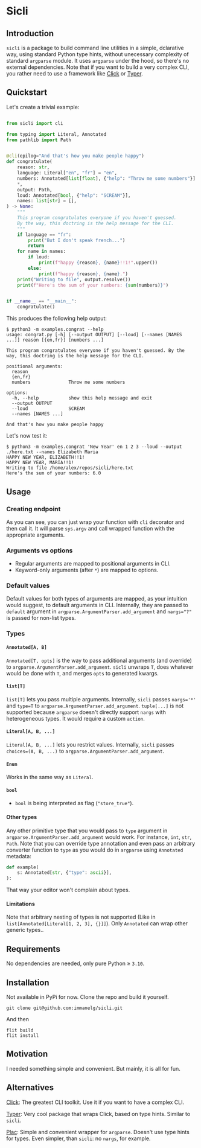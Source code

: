 # Sicli
## Introduction
`sicli` is a package to build command line utilities in a simple, dclarative way, using standard Python type hints, without unecessary complexity of standard `argparse` module. It uses `argparse` under the hood, so there's no external dependencies. Note that if you want to build a very complex CLI, you rather need to use a framework like [Click](https://click.palletsprojects.com/en) or [Typer](https://typer.tiangolo.com/).

## Quickstart
Let's create a trivial example:
```python

from sicli import cli

from typing import Literal, Annotated
from pathlib import Path


@cli(epilog="And that's how you make people happy")
def congratulate(
    reason: str,
    language: Literal["en", "fr"] = "en",
    numbers: Annotated[list[float], {"help": "Throw me some numbers"}] = [],
    *,
    output: Path,
    loud: Annotated[bool, {"help": "SCREAM"}],
    names: list[str] = [],
) -> None:
    """
    This program congratulates everyone if you haven't guessed.
    By the way, this doctring is the help message for the CLI.
    """
    if language == "fr":
        print("But I don't speak french...")
        return
    for name in names:
        if loud:
            print(f"happy {reason}, {name}!!1!".upper())
        else:
            print(f"happy {reason}, {name}.")
    print("Writing to file", output.resolve())
    print(f"Here's the sum of your numbers: {sum(numbers)}")


if __name__ == "__main__":
    congratulate()
```

This produces the following help output:
```
$ python3 -m examples.congrat --help
usage: congrat.py [-h] [--output OUTPUT] [--loud] [--names [NAMES ...]] reason [{en,fr}] [numbers ...]

This program congratulates everyone if you haven't guessed. By the way, this doctring is the help message for the CLI.

positional arguments:
  reason
  {en,fr}
  numbers              Throw me some numbers

options:
  -h, --help           show this help message and exit
  --output OUTPUT
  --loud               SCREAM
  --names [NAMES ...]

And that's how you make people happy
```
Let's now test it:
```
$ python3 -m examples.congrat 'New Year' en 1 2 3 --loud --output ./here.txt --names Elizabeth Maria
HAPPY NEW YEAR, ELIZABETH!!1!
HAPPY NEW YEAR, MARIA!!1!
Writing to file /home/alex/repos/sicli/here.txt
Here's the sum of your numbers: 6.0
```

## Usage
### Creating endpoint
As you can see, you can just wrap your function with `cli` decorator and then call it. It will parse `sys.argv` and call wrapped function with the appropriate arguments.
### Arguments vs options
- Regular arguments are mapped to positional arguments in CLI.
- Keyword-only arguments (after `*`) are mapped to options.
### Default values
Default values for both types of arguments are mapped, as your intuition would suggest, to default arguments in CLI.
Internally, they are passed to  `default` argument in `argparse.ArgumentParser.add_argument` and `nargs="?"` is passed for non-list types.
### Types

#### `Annotated[A, B]`
`Annotated[T, opts]` is the way to pass additional arguments (and override) to `argparse.ArgumentParser.add_argument`. `sicli` unwraps `T`, does whatever would be done with `T`, and merges `opts` to generated kwargs. 

#### `list[T]`
`list[T]` lets you pass multiple arguments. Internally, `sicli` passes `nargs='*'` and `type=T` to `argparse.ArgumentParser.add_argument`. `tuple[...]` is not supported because `argparse` doesn't directly support `nargs` with heterogeneous types. It would require a custom `action`.

#### `Literal[A, B, ...]`
`Literal[A, B, ...]` lets you restrict values. Internally, `sicli` passes `choices=(A, B, ...)` to `argparse.ArgumentParser.add_argument`.

#### `Enum`
Works in the same way as `Literal`.

#### `bool`
- `bool` is being interpreted as flag (`"store_true"`).

#### Other types
Any other primitive type that you would pass to `type` argument in `argparse.ArgumentParser.add_argument` would work. For instance, `int`, `str`, `Path`.
Note that you can override type annotation and even pass an arbitrary converter function to `type` as you would do in `argparse` using `Annotated` metadata:
```python
def example(
    s: Annotated[str, {"type": ascii}],
):
```
That way your editor won't complain about types.

#### Limitations
Note that arbitrary nesting of types is not supported (Like in `list[Annotated[Literal[1, 2, 3], {}]]`). Only `Annotated` can wrap other generic types..

## Requirements
No dependencies are needed, only pure Python ≥ `3.10`.

## Installation
Not available in PyPi for now. Clone the repo and build it yourself.
```
git clone git@github.com:immanelg/sicli.git
```
And then
```
flit build
flit install
```

## Motivation
I needed something simple and convenient. But mainly, it is all for fun.

## Alternatives
[Click](https://click.palletsprojects.com/en): The greatest CLI toolkit. Use it if you want to have a complex CLI.

[Typer](https://typer.tiangolo.com/): Very cool package that wraps Click, based on type hints. Similar to `sicli`.

[Plac](https://plac.readthedocs.io/en/latest/): Simple and convenient wrapper for `argparse`. Doesn't use type hints for types. Even simpler, than `sicli`: no `nargs`, for example.
